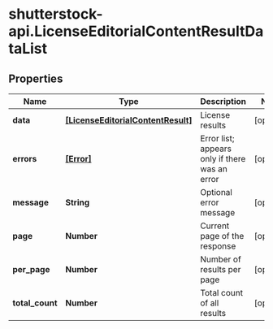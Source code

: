 # shutterstock-api.LicenseEditorialContentResultDataList

## Properties
Name | Type | Description | Notes
------------ | ------------- | ------------- | -------------
**data** | [**[LicenseEditorialContentResult]**](LicenseEditorialContentResult.md) | License results | [optional] 
**errors** | [**[Error]**](Error.md) | Error list; appears only if there was an error | [optional] 
**message** | **String** | Optional error message | [optional] 
**page** | **Number** | Current page of the response | [optional] 
**per_page** | **Number** | Number of results per page | [optional] 
**total_count** | **Number** | Total count of all results | [optional] 


